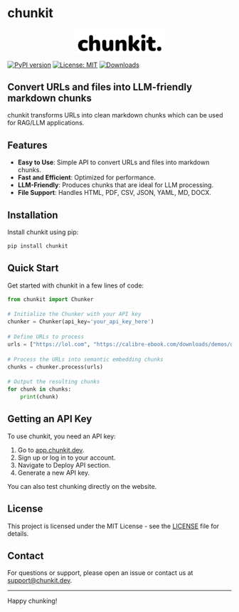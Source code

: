 # chunkit

<p align="center">
  <img src="chn.png" alt="chunkit" width="200"/>
</p>

[![PyPI version](https://badge.fury.io/py/chunkit.svg)](https://badge.fury.io/py/chunkit)
[![License: MIT](https://img.shields.io/badge/License-MIT-yellow.svg)](https://opensource.org/licenses/MIT)
[![Downloads](https://pepy.tech/badge/chunkit)](https://pepy.tech/project/chunkit)

## Convert URLs and files into LLM-friendly markdown chunks

chunkit transforms URLs into clean markdown chunks which can be used for RAG/LLM applications.

## Features

- **Easy to Use**: Simple API to convert URLs and files into markdown chunks.
- **Fast and Efficient**: Optimized for performance.
- **LLM-Friendly**: Produces chunks that are ideal for LLM processing.
- **File Support**: Handles HTML, PDF, CSV, JSON, YAML, MD, DOCX.

## Installation

Install chunkit using pip:

```bash
pip install chunkit
```

## Quick Start

Get started with chunkit in a few lines of code:

```python
from chunkit import Chunker

# Initialize the Chunker with your API key
chunker = Chunker(api_key='your_api_key_here')

# Define URLs to process
urls = ["https://lol.com", "https://calibre-ebook.com/downloads/demos/demo.docx"]

# Process the URLs into semantic embedding chunks
chunks = chunker.process(urls)

# Output the resulting chunks
for chunk in chunks:
    print(chunk)
```

## Getting an API Key

To use chunkit, you need an API key:

1. Go to [app.chunkit.dev](https://app.chunkit.dev).
2. Sign up or log in to your account. 
3. Navigate to Deploy API section.
4. Generate a new API key.

You can also test chunking directly on the website.

## License

This project is licensed under the MIT License - see the [LICENSE](LICENSE) file for details.

## Contact

For questions or support, please open an issue or contact us at support@chunkit.dev.

---

Happy chunking!